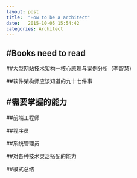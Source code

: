 ```yaml
---
layout: post
title:  "How to be a architect"
date:   2015-10-05 15:54:42
categories: Architect
---
```


#Books need to read
---

##大型网站技术架构－核心原理与案例分析（李智慧）

##软件架构师应该知道的九十七件事

#需要掌握的能力
---

##前端工程师

##程序员

##系统管理员

##对各种技术灵活搭配的能力

##模式总结
